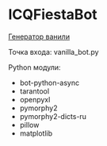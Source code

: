 # ICQFiestaBot

[Генератор ванили](https://icq.im/Vanilla_bot)

Точка входа: vanilla_bot.py

Python модули:
- bot-python-async
- tarantool
- openpyxl
- pymorphy2
- pymorphy2-dicts-ru
- pillow
- matplotlib
